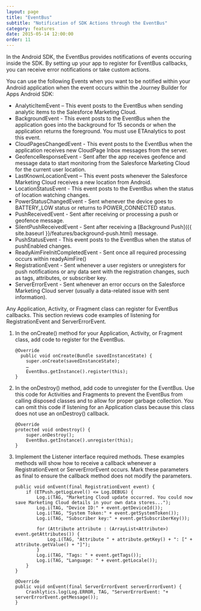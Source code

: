 ```yaml
---
layout: page
title: "EventBus"
subtitle: "Notification of SDK Actions through the EventBus"
category: features
date: 2015-05-14 12:00:00
order: 11
---
```

In the Android SDK, the EventBus provides notifications of events occuring inside the SDK. By setting up your app to register for EventBus callbacks, you can receive error notifications or take custom actions.

You can use the following Events when you want to be notified within your Android application when the event occurs within the Journey Builder for Apps Android SDK:

* AnalyticItemEvent – This event posts to the EventBus when sending analytic items to the Salesforce Marketing Cloud.
* BackgroundEvent - This event posts to the EventBus when the application goes into the background for 15 seconds or when the application returns the foreground. You must use ETAnalytics to post this event.
* CloudPagesChangedEvent - This event posts to the EventBus when the application receives new CloudPage Inbox messages from the server. 
* GeofenceResponseEvent - Sent after the app receives geofence and message data to start monitoring from the Salesforce Marketing Cloud for the current user location.
* LastKnownLocationEvent – This event posts whenever the Salesforce Marketing Cloud receives a new location from Android. 
* LocationStatusEvent - This event posts to the EventBus when the status of location watching changes.
* PowerStatusChangedEvent - Sent whenever the device goes to BATTERY_LOW status or returns to POWER_CONNECTED status. 
* PushReceivedEvent - Sent after receiving or processing a push or geofence message.
* SilentPushReceivedEvent - Sent after receiving a [Background Push]({{ site.baseurl }}/features/background-push.html) message.
* PushStatusEvent - This event posts to the EventBus when the status of pushEnabled changes.
* ReadyAimFireInitCompletedEvent - Sent once all required processing occurs within readyAimFire()
* RegistrationEvent - Sent whenever a user registers or unregisters for push notifications or any data sent with the registration changes, such as tags, attributes, or subscriber key.
* ServerErrorEvent - Sent whenever an error occurs on the Salesforce Marketing Cloud server (usually a data-related issue with sent information).

Any Application, Activity, or Fragment class can register for EventBus callbacks. This section reviews code examples of listening for RegistrationEvent and ServerErrorEvent.

1.  In the onCreate() method for your Application, Activity, or Fragment class, add code to register for the EventBus.

    ~~~
    @Override
      public void onCreate(Bundle savedInstanceState) {
        super.onCreate(savedInstanceState);
        …
        EventBus.getInstance().register(this);
    }
    ~~~    
1.  In the onDestroy() method, add code to unregister for the EventBus. Use this code for Activities and Fragments to prevent the EventBus from calling disposed classes and to allow for proper garbage collection. You can omit this code if listening for an Application class because this class does not use an onDestroy() callback.

    ~~~
    @Override
    protected void onDestroy() {
        super.onDestroy();
        EventBus.getInstance().unregister(this);
    } 
    ~~~
1.  Implement the Listener interface required methods. These examples methods will show how to receive a callback whenever a RegistrationEvent or ServerErrorEvent occurs. Mark these parameters as final to ensure the callback method does not modify the parameters.

    ~~~
    public void onEvent(final RegistrationEvent event) {
        if (ETPush.getLogLevel() <= Log.DEBUG) {
            Log.i(TAG, "Marketing Cloud update occurred. You could now save Marketing Cloud details in your own data stores...");
            Log.i(TAG, "Device ID:" + event.getDeviceId());
            Log.i(TAG, "System Token:" + event.getSystemToken());
            Log.i(TAG, "Subscriber key:" + event.getSubscriberKey());

            for (Attribute attribute : (ArrayList<Attribute>) event.getAttributes()) {
                Log.i(TAG, "Attribute " + attribute.getKey() + ": [" + attribute.getValue() + "]");
            }
            Log.i(TAG, "Tags: " + event.getTags());
            Log.i(TAG, "Language: " + event.getLocale());
        }
    }
    
    @Override
    public void onEvent(final ServerErrorEvent serverErrorEvent) {
        Crashlytics.log(Log.ERROR, TAG, "ServerErrorEvent: "+ serverErrorEvent.getMessage());
    }
    ~~~